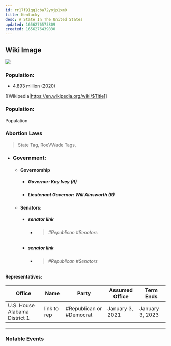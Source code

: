 ```yaml
---
id: rr17f91qq1cba72yojp1xm0
title: Kentucky
desc: A State In The United States
updated: 1656276573809
created: 1656276439830
---
```


## Wiki Image

![](/assets/images/2022-06-26-09-22-42.png)

### Population:

- 4.893 million (2020)

[[Wikipedia|https://en.wikipedia.org/wiki/$Title]]

### Population:

Population

### Abortion Laws

> State Tag, RoeVWade Tags,

- ### **Government**:
  - #### **Governorship**
    - ##### **Governor:** Kay Ivey (R)
    - ##### **Lieutenant Governor:** Will Ainsworth (R)
  - #### **Senators**:
    - ##### senator link
      - > ###### #Republican #Senators
    - ##### senator link
      - > ###### #Republican #Senators

#### **Representatives**:

| Office                        | Name        | Party                    | Assumed Office  | Term Ends       |
| ----------------------------- | ----------- | ------------------------ | --------------- | --------------- |
| U.S. House Alabama District 1 | link to rep | #Republican or #Democrat | January 3, 2021 | January 3, 2023 |

---

### Notable Events
